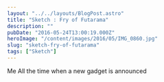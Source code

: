 ```yaml
---
layout: "../../layouts/BlogPost.astro"
title: "Sketch : Fry of Futarama"
description: ""
pubDate: "2016-05-24T13:00:19.000Z"
heroImage: "/content/images/2016/05/IMG_0860.jpg"
slug: "sketch-fry-of-futarama"
tags: ["Sketch"]
---
```


Me All the time when a new gadget is announced

